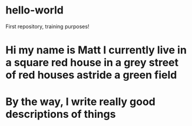 # hello-world
First repository, training purposes!
# Hi my name is Matt I currently live in a square red house in a grey street of red houses astride a green field
# By the way, I write really good descriptions of things
